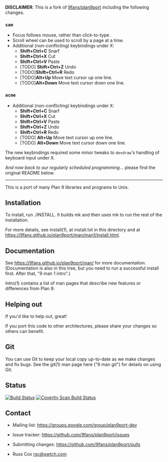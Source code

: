 **DISCLAIMER**: This is a fork of [9fans/plan9port](https://github.com/9fans/plan9port) including the following changes.

### `sam`
- Focus follows mouse, rather than click-to-type.
- Scroll wheel can be used to scroll by a page at a time.
- Additional (non-conflicting) keybindings under X:
    - **Shift+Ctrl+C** Snarf
    - **Shift+Ctrl+X** Cut
    - **Shift+Ctrl+V** Paste
    - [TODO] **Shift+Ctrl+Z** Undo
    - [TODO]**Shift+Ctrl+R** Redo
    - [TODO]**Alt+Up** Move text cursor up one line.
    - [TODO]**Alt+Down** Move text cursor down one line.

### `acme`
- Additional (non-conflicting) keybindings under X:
    - **Shift+Ctrl+C** Snarf
    - **Shift+Ctrl+X** Cut
    - **Shift+Ctrl+V** Paste
    - **Shift+Ctrl+Z** Undo
    - **Shift+Ctrl+R** Redo
    - [TODO] **Alt+Up** Move text cursor up one line.
    - [TODO] **Alt+Down** Move text cursor down one line.

The new keybindings required some minor tweaks to `devdraw`'s handling of keyboard input under X.

*And now back to our regularly scheduled programming*... please find the original README below.

---

This is a port of many Plan 9 libraries and programs to Unix.

Installation
------------

To install, run ./INSTALL.  It builds mk and then uses mk to
run the rest of the installation.

For more details, see install(1), at install.txt in this directory
and at https://9fans.github.io/plan9port/man/man1/install.html.

Documentation
-------------

See https://9fans.github.io/plan9port/man/ for more documentation.
(Documentation is also in this tree, but you need to run
a successful install first.  After that, "9 man 1 intro".)

Intro(1) contains a list of man pages that describe new features
or differences from Plan 9.

Helping out
-----------

If you'd like to help out, great!

If you port this code to other architectures, please share your changes
so others can benefit.

Git
---

You can use Git to keep your local copy up-to-date as we make
changes and fix bugs.  See the git(1) man page here ("9 man git")
for details on using Git.

Status
------

[![Build Status](https://travis-ci.org/9fans/plan9port.svg?branch=master)](https://travis-ci.org/9fans/plan9port)
[![Coverity Scan Build Status](https://scan.coverity.com/projects/plan-9-from-user-space/badge.svg)](https://scan.coverity.com/projects/plan-9-from-user-space)


Contact
-------

* Mailing list: https://groups.google.com/group/plan9port-dev
* Issue tracker: https://github.com/9fans/plan9port/issues
* Submitting changes: https://github.com/9fans/plan9port/pulls

* Russ Cox <rsc@swtch.com>
